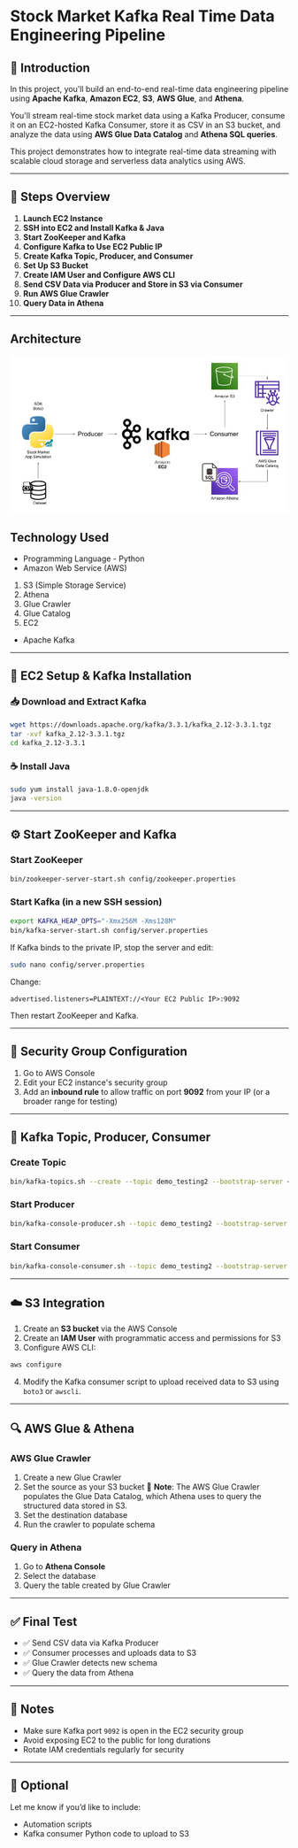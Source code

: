 # Stock Market Kafka Real Time Data Engineering Pipeline

## 📘 Introduction

In this project, you'll build an end-to-end real-time data engineering pipeline using **Apache Kafka**, **Amazon EC2**, **S3**, **AWS Glue**, and **Athena**.

You'll stream real-time stock market data using a Kafka Producer, consume it on an EC2-hosted Kafka Consumer, store it as CSV in an S3 bucket, and analyze the data using **AWS Glue Data Catalog** and **Athena SQL queries**.

This project demonstrates how to integrate real-time data streaming with scalable cloud storage and serverless data analytics using AWS.

---

## 🚀 Steps Overview

1. **Launch EC2 Instance**
2. **SSH into EC2 and Install Kafka & Java**
3. **Start ZooKeeper and Kafka**
4. **Configure Kafka to Use EC2 Public IP**
5. **Create Kafka Topic, Producer, and Consumer**
6. **Set Up S3 Bucket**
7. **Create IAM User and Configure AWS CLI**
8. **Send CSV Data via Producer and Store in S3 via Consumer**
9. **Run AWS Glue Crawler**
10. **Query Data in Athena**

---

## Architecture 
<img src="Architecture.jpg">

## Technology Used
- Programming Language - Python
- Amazon Web Service (AWS)
1. S3 (Simple Storage Service)
2. Athena
3. Glue Crawler
4. Glue Catalog
5. EC2
- Apache Kafka

---

## 🔧 EC2 Setup & Kafka Installation

### 📥 Download and Extract Kafka

```bash
wget https://downloads.apache.org/kafka/3.3.1/kafka_2.12-3.3.1.tgz
tar -xvf kafka_2.12-3.3.1.tgz
cd kafka_2.12-3.3.1
```

### ☕ Install Java

```bash
sudo yum install java-1.8.0-openjdk
java -version
```

---

## ⚙️ Start ZooKeeper and Kafka

### Start ZooKeeper

```bash
bin/zookeeper-server-start.sh config/zookeeper.properties
```

### Start Kafka (in a new SSH session)

```bash
export KAFKA_HEAP_OPTS="-Xmx256M -Xms128M"
bin/kafka-server-start.sh config/server.properties
```

If Kafka binds to the private IP, stop the server and edit:

```bash
sudo nano config/server.properties
```

Change:

```properties
advertised.listeners=PLAINTEXT://<Your EC2 Public IP>:9092
```

Then restart ZooKeeper and Kafka.

---

## 🔐 Security Group Configuration

1. Go to AWS Console
2. Edit your EC2 instance's security group
3. Add an **inbound rule** to allow traffic on port **9092** from your IP (or a broader range for testing)

---

## 🧪 Kafka Topic, Producer, Consumer

### Create Topic

```bash
bin/kafka-topics.sh --create --topic demo_testing2 --bootstrap-server <EC2_Public_IP>:9092 --replication-factor 1 --partitions 1
```

### Start Producer

```bash
bin/kafka-console-producer.sh --topic demo_testing2 --bootstrap-server <EC2_Public_IP>:9092
```

### Start Consumer

```bash
bin/kafka-console-consumer.sh --topic demo_testing2 --bootstrap-server <EC2_Public_IP>:9092 --from-beginning
```

---

## ☁️ S3 Integration

1. Create an **S3 bucket** via the AWS Console
2. Create an **IAM User** with programmatic access and permissions for S3
3. Configure AWS CLI:

```bash
aws configure
```

4. Modify the Kafka consumer script to upload received data to S3 using `boto3` or `awscli`.

---

## 🔍 AWS Glue & Athena

### AWS Glue Crawler

1. Create a new Glue Crawler
2. Set the source as your S3 bucket
📘 **Note**: The AWS Glue Crawler populates the Glue Data Catalog, which Athena uses to query the structured data stored in S3.
3. Set the destination database
4. Run the crawler to populate schema

### Query in Athena

1. Go to **Athena Console**
2. Select the database
3. Query the table created by Glue Crawler

---

## ✅ Final Test

- ✅ Send CSV data via Kafka Producer
- ✅ Consumer processes and uploads data to S3
- ✅ Glue Crawler detects new schema
- ✅ Query the data from Athena

---

## 📌 Notes

- Make sure Kafka port `9092` is open in the EC2 security group
- Avoid exposing EC2 to the public for long durations
- Rotate IAM credentials regularly for security

---

## 📎 Optional

Let me know if you’d like to include:
- Automation scripts
- Kafka consumer Python code to upload to S3
